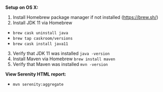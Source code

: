 **Setup on OS X:**
  
 1. Install Homebrew package manager if not installed (https://brew.sh/)
 2. Install JDK 11 via Homebrew
 - `brew cask uninstall java`
 - `brew tap caskroom/versions`
 - `brew cask install java11`
 3. Verify that JDK 11 was installed 
 `java -version`
 4. Install Maven via Homebrew 
 `brew install maven`
 5. Verify that Maven was installed 
 `mvn -version`
  
**View Serenity HTML report:**
 - `mvn serenity:aggregate`